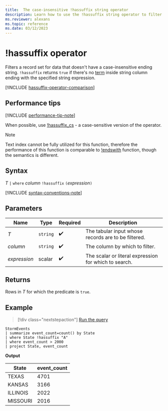 ```yaml
---
title:  The case-insensitive !hassuffix string operator
description: Learn how to use the !hassuffix string operator to filter records for data that doesn't have a case-insensitive suffix.
ms.reviewer: alexans
ms.topic: reference
ms.date: 03/12/2023
---
```

# !hassuffix operator

Filters a record set for data that doesn't have a case-insensitive ending string. `!hassuffix` returns `true` if there's no [term](datatypes-string-operators.md#what-is-a-term) inside string column ending with the specified string expression.

[!INCLUDE [hassuffix-operator-comparison](../../includes/hassuffix-operator-comparison.md)]

## Performance tips

[!INCLUDE [performance-tip-note](../../includes/performance-tip-note.md)]

When possible, use [!hassuffix_cs](not-hassuffix-cs-operator.md) - a case-sensitive version of the operator.

> [!NOTE]
> Text index cannot be fully utilized for this function, therefore the performance of this function is comparable to [!endswith](not-endswith-operator.md) function, though the semantics is different.

## Syntax

*T* `|` `where` *column* `!hassuffix` `(`*expression*`)`

[!INCLUDE [syntax-conventions-note](../../includes/syntax-conventions-note.md)]

## Parameters

| Name | Type | Required | Description |
|--|--|--|--|
| *T* | `string` |  :heavy_check_mark:| The tabular input whose records are to be filtered.|
| *column* | `string` |  :heavy_check_mark:| The column by which to filter.|
| *expression* | scalar |  :heavy_check_mark:| The scalar or literal expression for which to search.|

## Returns

Rows in *T* for which the predicate is `true`.

## Example

> [!div class="nextstepaction"]
> <a href="https://dataexplorer.azure.com/clusters/help/databases/Samples?query=H4sIAAAAAAAAAwsuyS/KdS1LzSsp5qpRKC7NzU0syqxKVUgFCcUn55fmldiCSQ1NhaRKheCSxJJUoMLyjNSiVAhPQTEjsbi4NC0ts0JByVEJLolkgoKdgpGBgQFQqqAoPys1uQSiUwdZDQCFtu1diQAAAA==" target="_blank">Run the query</a>

```kusto
StormEvents
| summarize event_count=count() by State
| where State !hassuffix "A"
| where event_count > 2000
| project State, event_count
```

**Output**

|State|event_count|
|-----|-----------|
|TEXAS|4701|
|KANSAS|3166|
|ILLINOIS|2022|
|MISSOURI|2016|
